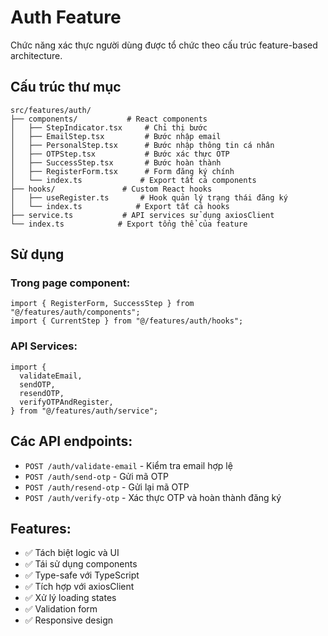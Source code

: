 # Auth Feature

Chức năng xác thực người dùng được tổ chức theo cấu trúc feature-based architecture.

## Cấu trúc thư mục

```
src/features/auth/
├── components/           # React components
│   ├── StepIndicator.tsx     # Chỉ thị bước
│   ├── EmailStep.tsx         # Bước nhập email
│   ├── PersonalStep.tsx      # Bước nhập thông tin cá nhân
│   ├── OTPStep.tsx           # Bước xác thực OTP
│   ├── SuccessStep.tsx       # Bước hoàn thành
│   ├── RegisterForm.tsx      # Form đăng ký chính
│   └── index.ts             # Export tất cả components
├── hooks/               # Custom React hooks
│   ├── useRegister.ts       # Hook quản lý trạng thái đăng ký
│   └── index.ts            # Export tất cả hooks
├── service.ts           # API services sử dụng axiosClient
└── index.ts            # Export tổng thể của feature
```

## Sử dụng

### Trong page component:

```tsx
import { RegisterForm, SuccessStep } from "@/features/auth/components";
import { CurrentStep } from "@/features/auth/hooks";
```

### API Services:

```tsx
import {
  validateEmail,
  sendOTP,
  resendOTP,
  verifyOTPAndRegister,
} from "@/features/auth/service";
```

## Các API endpoints:

- `POST /auth/validate-email` - Kiểm tra email hợp lệ
- `POST /auth/send-otp` - Gửi mã OTP
- `POST /auth/resend-otp` - Gửi lại mã OTP
- `POST /auth/verify-otp` - Xác thực OTP và hoàn thành đăng ký

## Features:

- ✅ Tách biệt logic và UI
- ✅ Tái sử dụng components
- ✅ Type-safe với TypeScript
- ✅ Tích hợp với axiosClient
- ✅ Xử lý loading states
- ✅ Validation form
- ✅ Responsive design
